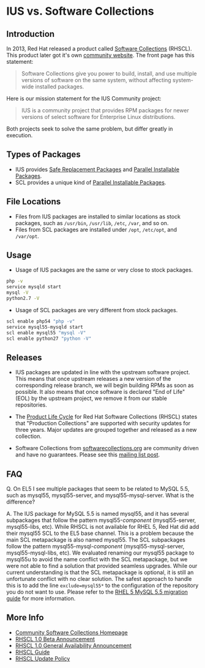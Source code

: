 # IUS vs. Software Collections

## Introduction

In 2013, Red Hat released a product called [Software Collections][1] (RHSCL).
This product later got it's own [community website][2].  The front page has
this statement:

> Software Collections give you power to build, install, and use multiple
> versions of software on the same system, without affecting system-wide
> installed packages.

Here is our mission statement for the IUS Community project:

> IUS is a community project that provides RPM packages for newer versions of
> select software for Enterprise Linux distributions.

Both projects seek to solve the same problem, but differ greatly in execution.

## Types of Packages

* IUS provides [Safe Replacement Packages][3] and [Parallel Installable
Packages][4].
* SCL provides a unique kind of [Parallel Installable Packages][4].

## File Locations

* Files from IUS packages are installed to similar locations as stock packages,
such as `/usr/bin`, `/usr/lib`, `/etc`, `/var`, and so on.
* Files from SCL packages are installed under `/opt`, `/etc/opt`, and
`/var/opt`.

## Usage

* Usage of IUS packages are the same or very close to stock packages.

```bash
php -v
service mysqld start
mysql -V
python2.7 -V
```

* Usage of SCL packages are very different from stock packages.

```bash
scl enable php54 "php -v"
service mysql55-mysqld start
scl enable mysql55 "mysql -V"
scl enable python27 "python -V"
```

## Releases

* IUS packages are updated in line with the upstream software project.  This
means that once upstream releases a new version of the corresponding release
branch, we will begin building RPMs as soon as possible.  It also means that
once software is declared "End of Life" (EOL) by the upstream project, we
remove it from our stable repositories.

* The [Product Life Cycle][5] for Red Hat Software Collections (RHSCL) states
that "Production Collections" are supported with security updates for three
years.  Major updates are grouped together and released as a new collection.

* Software Collections from [softwarecollections.org][6] are community driven
and have no guarantees.  Please see this [mailing list post][7].

## FAQ

Q. On EL5 I see multiple packages that seem to be related to MySQL 5.5, such as
mysql55, mysql55-server, and mysql55-mysql-server.  What is the difference?

A. The IUS package for MySQL 5.5 is named mysql55, and it has several
subpackages that follow the pattern mysql55-_component_ (mysql55-server,
mysql55-libs, etc).  While RHSCL is not available for RHEL 5, Red Hat did add
their mysql55 SCL to the EL5 base channel.  This is a problem because the main
SCL metapackage is also named mysql55.  The SCL subpackages follow the pattern
mysql55-mysql-_component_ (mysql55-mysql-server, mysql55-mysql-libs, etc).  We
evaluated renaming our mysql55 package to mysql55u to avoid the name conflict
with the SCL metapackage, but we were not able to find a solution that provided
seamless upgrades.  While our current understanding is that the SCL metapackage
is optional, it is still an unfortunate conflict with no clear solution.  The
safest approach to handle this is to add the line `exclude=mysql55*` to the
configuration of the repository you do not want to use.  Please refer to the
[RHEL 5 MySQL 5.5 migration guide][8] for more information.

## More Info

* [Community Software Collections Homepage][9]
* [RHSCL 1.0 Beta Announcement][10]
* [RHSCL 1.0 General Availability Announcement][11]
* [RHSCL Guide][12]
* [RHSCL Update Policy][13]

[1]: https://www.redhat.com/en/about/press-releases/red-hat-extends-red-hat-enterprise-linux-platform-with-latest-versions-of-popular-programming-languages-and-databases
[2]: https://developerblog.redhat.com/announcing-softwarecollections-org/
[3]: SafeRepo.md#safe-replacement-package
[4]: SafeRepo.md#parallel-installable-package
[5]: https://access.redhat.com/support/policy/updates/rhscl/
[6]: https://www.softwarecollections.org
[7]: https://www.redhat.com/archives/sclorg/2014-November/msg00005.html
[8]: https://access.redhat.com/documentation/en-US/Red_Hat_Enterprise_Linux/5/html/Deployment_Guide/ch-Migrating_from_MySQL_5.0_to_MySQL_5.5.html
[9]: https://www.softwarecollections.org
[10]: https://www.redhat.com/about/news/archive/2013/6/red-hat-software-collections-1.0-beta-now-available
[11]: https://developerblog.redhat.com/2013/09/12/rhscl1-ga/
[12]: https://access.redhat.com/site/documentation/en-US/Red_Hat_Developer_Toolset/1/html/Software_Collections_Guide/
[13]: https://access.redhat.com/support/policy/updates/rhscl/
